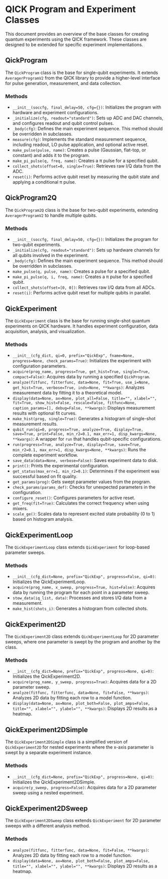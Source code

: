 # QICK Program and Experiment Classes

This document provides an overview of the base classes for creating quantum experiments using the QICK framework. These classes are designed to be extended for specific experiment implementations.

## QickProgram

The `QickProgram` class is the base for single-qubit experiments. It extends `AveragerProgramV2` from the QICK library to provide a higher-level interface for pulse generation, measurement, and data collection.

### Methods

- `__init__(soccfg, final_delay=50, cfg={})`: Initializes the program with hardware and experiment configurations.
- `_initialize(cfg, readout="standard")`: Sets up ADC and DAC channels, and configures readout and qubit control pulses.
- `_body(cfg)`: Defines the main experiment sequence. This method should be overridden in subclasses.
- `measure(cfg)`: Implements the standard measurement sequence, including readout, LO pulse application, and optional active reset.
- `make_pulse(pulse, name)`: Creates a pulse (Gaussian, flat-top, or constant) and adds it to the program.
- `make_pi_pulse(q, freq, name)`: Creates a π pulse for a specified qubit.
- `collect_shots(offset=0, single=True)`: Retrieves raw I/Q data from the ADC.
- `reset(i)`: Performs active qubit reset by measuring the qubit state and applying a conditional π pulse.

## QickProgram2Q

The `QickProgram2Q` class is the base for two-qubit experiments, extending `AveragerProgramV2` to handle multiple qubits.

### Methods

- `__init__(soccfg, final_delay=50, cfg={})`: Initializes the program for two-qubit experiments.
- `_initialize(cfg, readout="standard")`: Sets up hardware channels for all qubits involved in the experiment.
- `_body(cfg)`: Defines the main experiment sequence. This method should be overridden in subclasses.
- `make_pulse(q, pulse, name)`: Creates a pulse for a specified qubit.
- `make_pi_pulse(q, i, freq, name)`: Creates a π pulse for a specified qubit.
- `collect_shots(offset=[0, 0])`: Retrieves raw I/Q data from all ADCs.
- `reset(i)`: Performs active qubit reset for multiple qubits in parallel.

## QickExperiment

The `QickExperiment` class is the base for running single-shot quantum experiments on QICK hardware. It handles experiment configuration, data acquisition, analysis, and visualization.

### Methods

- `__init__(cfg_dict, qi=0, prefix="QickExp", fname=None, progress=None, check_params=True)`: Initializes the experiment with configuration parameters.
- `acquire(prog_name, progress=True, get_hist=True, single=True, compact=False)`: Acquires data by running a specified `QickProgram`.
- `analyze(fitfunc, fitterfunc, data=None, fit=True, use_i=None, get_hist=True, verbose=True, inds=None, **kwargs)`: Analyzes measurement data by fitting it to a theoretical model.
- `display(data=None, ax=None, plot_all=False, title="", xlabel="", fit=True, show_hist=False, rescale=False, fitfunc=None, caption_params=[], debug=False, **kwargs)`: Displays measurement results with optional fit curves.
- `make_hist(prog, single=True)`: Generates a histogram of single-shot measurement results.
- `qubit_run(qi=0, progress=True, analyze=True, display=True, save=True, print=False, min_r2=0.1, max_err=1, disp_kwargs=None, **kwargs)`: A wrapper for `run` that handles qubit-specific configurations.
- `run(progress=True, analyze=True, display=True, save=True, min_r2=0.1, max_err=1, disp_kwargs=None, **kwargs)`: Runs the complete experiment workflow.
- `save_data(data=None, verbose=False)`: Saves experiment data to disk.
- `print()`: Prints the experimental configuration.
- `get_status(max_err=1, min_r2=0.1)`: Determines if the experiment was successful based on fit quality.
- `get_params(prog)`: Gets swept parameter values from the program.
- `check_params(params_def)`: Checks for unexpected parameters in the configuration.
- `configure_reset()`: Configures parameters for active reset.
- `get_freq(fit=True)`: Calculates the correct frequency when using mixers.
- `scale_ge()`: Scales data to represent excited state probability (0 to 1) based on histogram analysis.

## QickExperimentLoop

The `QickExperimentLoop` class extends `QickExperiment` for loop-based parameter sweeps.

### Methods

- `__init__(cfg_dict=None, prefix="QickExp", progress=False, qi=0)`: Initializes the QickExperimentLoop.
- `acquire(prog_name, x_sweep, progress=True, hist=False)`: Acquires data by running the program for each point in a parameter sweep.
- `stow_data(iq_list, data)`: Processes and stores I/Q data from a measurement.
- `make_hist(shots_i)`: Generates a histogram from collected shots.

## QickExperiment2D

The `QickExperiment2D` class extends `QickExperimentLoop` for 2D parameter sweeps, where one parameter is swept by the program and another by the class.

### Methods

- `__init__(cfg_dict=None, prefix="QickExp", progress=None, qi=0)`: Initializes the QickExperiment2D.
- `acquire(prog_name, y_sweep, progress=True)`: Acquires data for a 2D parameter sweep.
- `analyze(fitfunc, fitterfunc, data=None, fit=False, **kwargs)`: Analyzes 2D data by fitting each row to a model function.
- `display(data=None, ax=None, plot_both=False, plot_amps=False, title="", xlabel="", ylabel="", **kwargs)`: Displays 2D results as a heatmap.

## QickExperiment2DSimple

The `QickExperiment2DSimple` class is a simplified version of `QickExperiment2D` for nested experiments where the x-axis parameter is swept by a separate experiment instance.

### Methods

- `__init__(cfg_dict=None, prefix="QickExp", progress=None, qi=0)`: Initializes the QickExperiment2DSimple.
- `acquire(y_sweep, progress=False)`: Acquires data for a 2D parameter sweep using a nested experiment.

## QickExperiment2DSweep

The `QickExperiment2DSweep` class extends `QickExperiment` for 2D parameter sweeps with a different analysis method.

### Methods

- `analyze(fitfunc, fitterfunc, data=None, fit=False, **kwargs)`: Analyzes 2D data by fitting each row to a model function.
- `display(data=None, ax=None, plot_both=False, plot_amps=False, title="", xlabel="", ylabel="", **kwargs)`: Displays 2D results as a heatmap.
